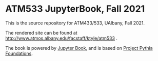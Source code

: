 # ATM533 JupyterBook, Fall 2021

This is the source repository for ATM433/533, UAlbany, Fall 2021.

The rendered site can be found at http://www.atmos.albany.edu/facstaff/ktyle/atm533 .

The book is powered by [Jupyter Book](https://jupyterbook.org/intro.html), and is based on [Project Pythia Foundations](https://foundations.projectpythia.org).
